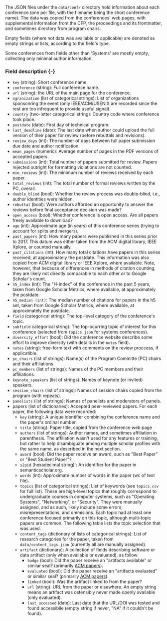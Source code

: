 The JSON files under the `data/conf/` directory hold information about each conference (one per file, with the filename being the short conference name). The data was copied from the conferences' web pages, with supplemental information from the CFP, the proceedings and its frontmatter, and sometimes directory from program chairs.

Empty fields (where not data was available or applicable) are denoted as empty strings or lists, according to the field's type.

Some conferences from fields other than 'Systems' are mostly empty, collecting only minimal author information.

### Field description {-}

* `key` (string): Short conference name.
* `conference` (string): Full conference name.
* `url` (string): the URL of the main page for the conference.
* `ogranization` (list of categorical strings): List of organizations sponsonring the event (only IEEE/ACM/USENIX are recorded since the rest are too infrequent to provide useful signal).
* `country` (two-letter categorical string): Country code where conference took place.
* `postdate` (date): First day of technical program.
* `last_deadline` (date): The last date when author could upload the full version of their paper for review (before rebuttals and revisions).
* `review_days` (int): The number of days between full paper submission due date and author notification.
* `mean_pages` (numeric): Average number of pages in the PDF versions of accepted papers.
* `submissions` (int): Total number of papers submitted for review. Papers rejected outright for formatting violations are not counted.
* `min_reviews` (int): The minimum number of reviews received by each paper.
* `total_reviews` (int): The total number of formal reviews written by the PC, overall.
* `double_blind` (bool): Whether the review process was double-blind, i.e., author identities were hidden.
* `rebuttal` (bool): Were authors afforded an opportunity to answer the reviews before final acceptance decision was made?
* `open_access` (bool): Whether conference is open access. Are all papers freely available to download?
* `age` (int): Approximate age (in years) of this conference series (trying to account for splits and mergers).
* `past_papers` (int): How many papers were published in this series prior to 2017. This datum was either taken from the ACM digital library, IEEE Xplore, or counted manually.
* `past_citations` (int): How many total citations have papers in this series received, at approximately the postdate. This information was also copied from ACM digital library or IEEE Xplore, where available. Note, however, that because of differences in methods of citation counting, they are likely not directly comparable to each other or to Google Scholar's count.
* `h5_index` (int): The "H-index" of the conference in the past 5 years, taken from Google Scholar Metrics, where available, at approximately the postdate.
* `h5_median (int)`: The median number of citations for papers in the h5 set, taken from Google Scholar Metrics, where available, at approximately the postdate.
 * `field` (categorical string): The top-level category of the conference's topic.
 * `subfield` categorical string): The top-ocurring topic of interest for this conference (selected from `topics.json` for systems conferences).
* `diversity_effort` (bool): Did the conference website describe some effort to improve diversity (with details in the `notes` field).
* `notes` (string): free-form text with comments on the review proccess, if applicatible.
* `pc_chairs` (list of strings): Name(s) of the Program Committe (PC) chairs and their affiliations
* `pc_members` (list of strings): Names of the PC members and their affiliations.
* `keynote_speakers` (list of strings): Names of keynote (or invited) speakers.
* `session_chairs` (list of strings): Names of session chairs copied from the program (with repeats).
* `panelists` (list of strings): Names of panelists and moderators of panels.
* papers (list of dictionaries): Accepted peer-reviewed papers. For each paper, the following data were recorded:
    - `key` (string): A unique identifier combining the conference name and the paper's ordinal number.
    - `title` (string): Paper title, copied from the conference web page
    - `authors` (list of strings): Author names, and sometimes affiliation in parenthesis. The affiliation wasn't used for any features or training, but rather to help disambiguate among multiple scholar profiles with the same name, as described in the next section.
    - `award` (bool): Did the paper receive an award, such as "Best Paper" or "Best Student Paper"?
    - `s2pid` (hexadecimal string)`: An identifier for the paper in semanticscholar.org.
    - `words` (int): Approximate number of words in the paper (wc of text file).
    - `topics` (list of categorical strings): List of keywords (see `topics.csv` for full list). These are high-level topics that roughly correspond to undergraduate courses in computer systems, such as "Operating Systems", "Networking", or "Security". They were manually assigned, and as such, likely include some errors, misrepresentations, and ommisions. Each topic had at least one conference focused primarily on this topic, although multi-topic papers are common. The following table lists the topic selection that was used.
    - `content_tags` (dictionary of lists of categorical strings): List of research categories for the paper, taken from `data/content_tags.json` (currently all are manually assigned).
    - `artifact` (dictionary): A collection of fields describing software or data artifact (only when available or evaluated), as follow:
      - `badge` (bool): Did the paper receive an "artifacts available" or similar seal? (primarily [ACM papers](https://www.acm.org/publications/policies/artifact-review-badging)).
      - `evaluated` (bool): Did the paper receive an "artifacts evaluated" or similar seal? (primarily [ACM papers](https://www.acm.org/publications/policies/artifact-review-badging)).
      - `linked` (bool): Was the artifact linked to from the paper?
      - `url` (string): URL from the paper or elsewhere. An empty string means an artifact was ostensibly never made openly available (only evaluated).
      - `last_accessed` (date): Last date that the URL/DOI was tested and found accessibile (empty string if never, "NA" if it couldn't be found).
